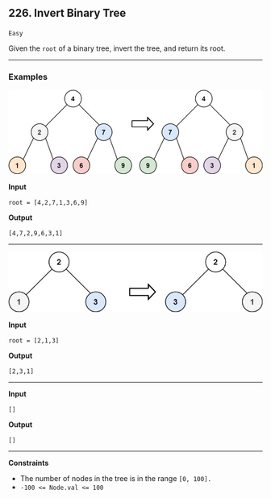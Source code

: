## 226. Invert Binary Tree

`Easy`

Given the `root` of a binary tree, invert the tree, and return its root.

---

### Examples

![](invert1-tree.jpg)

**Input**
```
root = [4,2,7,1,3,6,9]
```

**Output**
```
[4,7,2,9,6,3,1]
```

---

![](invert2-tree.jpg)

**Input**
```
root = [2,1,3]
```

**Output**
```
[2,3,1]
```

---

**Input**
```
[]
```

**Output**
```
[]
```

---

**Constraints**
* The number of nodes in the tree is in the range `[0, 100].`
* `-100 <= Node.val <= 100`